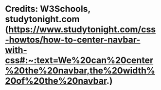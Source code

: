 # Credits: W3Schools, studytonight.com (https://www.studytonight.com/css-howtos/how-to-center-navbar-with-css#:~:text=We%20can%20center%20the%20navbar,the%20width%20of%20the%20navbar.)
